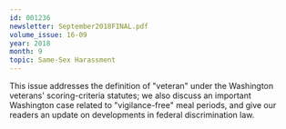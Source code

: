 ```yaml
---
id: 001236
newsletter: September2018FINAL.pdf
volume_issue: 16-09
year: 2018
month: 9
topic: Same-Sex Harassment
---
```


This issue addresses the definition of "veteran" under the Washington veterans' scoring-criteria statutes; we also discuss an important Washington case related to "vigilance-free" meal periods, and give our readers an update on developments in federal discrimination law.